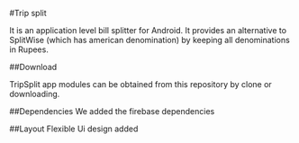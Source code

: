 #Trip split

It is an application level bill splitter for Android. 
It provides an alternative to SplitWise (which has american denomination) by keeping all denominations in Rupees.


##Download

TripSplit app modules can be obtained from this repository by clone or downloading.

##Dependencies
We added the firebase dependencies

##Layout
Flexible Ui design added
